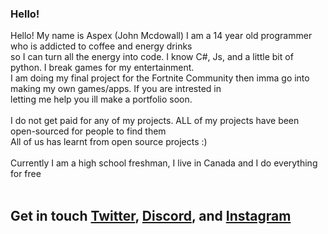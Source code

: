 ### Hello!
Hello! My name is Aspex (John Mcdowall) I am a 14 year old programmer who is addicted to coffee and energy drinks<br>
so I can turn all the energy into code. I know C#, Js, and a little bit of python. I break games for my entertainment.<br>
I am doing my final project for the Fortnite Community then imma go into making my own games/apps. If you are intrested in<br>
letting me help you ill make a portfolio soon.<br><br>
I do not get paid for any of my projects. ALL of my projects have been open-sourced for people to find them<br>
All of us has learnt from open source projects :)<br><br>
Currently I am a high school freshman, I live in Canada and I do everything for free<br><br>
<h2>Get in touch <a href="https://twitter.com/johnmcdowall07">Twitter</a>, <a href="https://discord.gg/NgvGTw5Tmq">Discord</a>, and <a href="https://www.instagram.com/johnmcdowall_/">Instagram</a>
